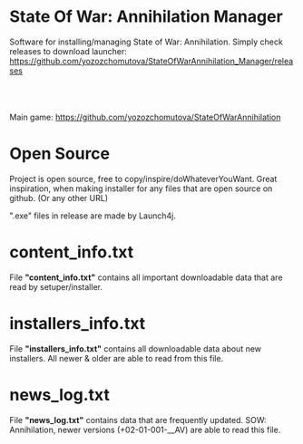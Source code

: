 # State Of War: Annihilation Manager

Software for installing/managing State of War: Annihilation. Simply check releases to download launcher:
https://github.com/yozozchomutova/StateOfWarAnnihilation_Manager/releases

<br><br><br>Main game: https://github.com/yozozchomutova/StateOfWarAnnihilation

# Open Source
Project is open source, free to copy/inspire/doWhateverYouWant. Great inspiration, when making installer for any files that are open source on github. (Or any other URL)

".exe" files in release are made by Launch4j.

# content_info.txt
File <b>"content_info.txt"</b> contains all important downloadable data that are read by setuper/installer.
<http>

# installers_info.txt
File <b>"installers_info.txt"</b> contains all downloadable data about new installers. All newer & older are able to read from this file.
<http>

# news_log.txt
File <b>"news_log.txt"</b> contains data that are frequently updated. SOW: Annihilation, newer versions (+02-01-001-__AV) are able to read this file.
<http>
